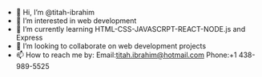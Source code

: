 - 👋 Hi, I’m @titah-ibrahim
- 👀 I’m interested in web development
- 🌱 I’m currently learning HTML-CSS-JAVASCRPT-REACT-NODE.js and Express
- 💞️ I’m looking to collaborate on web development projects
- 📫 How to reach me by:
Email:titah.ibrahim@hotmail.com 
Phone:+1 438-989-5525 


<!---
titah-ibrahim/titah-ibrahim is a ✨ special ✨ repository because its `README.md` (this file) appears on your GitHub profile.
You can click the Preview link to take a look at your changes.
--->
